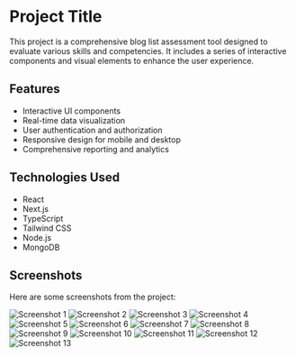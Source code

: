 # Project Title

This project  is a comprehensive  blog list  assessment tool designed to evaluate various skills and competencies. It includes a series of interactive components and visual elements to enhance the user experience.


## Features

- Interactive UI components
- Real-time data visualization
- User authentication and authorization
- Responsive design for mobile and desktop
- Comprehensive reporting and analytics

## Technologies Used

- React
- Next.js
- TypeScript
- Tailwind CSS
- Node.js
- MongoDB

## Screenshots

Here are some screenshots from the project:

![Screenshot 1](public/Screenshots/Screenshot%202024-08-28%20175224.png)
![Screenshot 2](public/Screenshots/Screenshot%202024-08-28%20180023.png)
![Screenshot 3](public/Screenshots/Screenshot%202024-08-28%20180044.png)
![Screenshot 4](public/Screenshots/Screenshot%202024-08-28%20180150.png)
![Screenshot 5](public/Screenshots/Screenshot%202024-08-28%20180208.png)
![Screenshot 6](public/Screenshots/Screenshot%202024-08-28%20180236.png)
![Screenshot 7](public/Screenshots/Screenshot%202024-08-28%20180303.png)
![Screenshot 8](public/Screenshots/Screenshot%202024-08-28%20180342.png)
![Screenshot 9](public/Screenshots/Screenshot%202024-08-28%20180432.png)
![Screenshot 10](public/Screenshots/Screenshot%202024-08-28%20180452.png)
![Screenshot 11](public/Screenshots/Screenshot%202024-08-28%20180501.png)
![Screenshot 12](public/Screenshots/Screenshot%202024-08-28%20180630.png)
![Screenshot 13](public/Screenshots/Screenshot%202024-08-28%20182105.png)